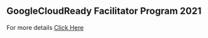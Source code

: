 ## GoogleCloudReady Facilitator Program 2021

For more details [Click Here](https://events.withgoogle.com/googlecloudready-facilitator-program/)
